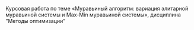 Курсовая работа по теме «Муравьиный алгоритм: вариация элитарной муравьиной системы и Max-Min муравьиной системы», дисциплина ”Методы оптимизации”
